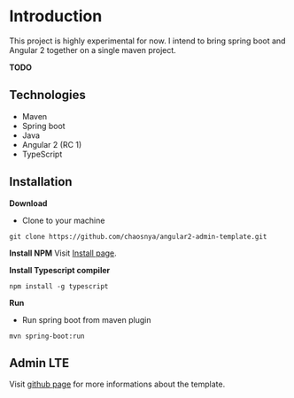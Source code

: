 Introduction
============

This project is highly experimental for now. I intend to bring spring boot and Angular 2 together on a single maven project.

**TODO**

Technologies
------------

- Maven
- Spring boot
- Java
- Angular 2 (RC 1)
- TypeScript

Installation
------------

**Download**
- Clone to your machine
```
git clone https://github.com/chaosnya/angular2-admin-template.git
```

**Install NPM**
Visit [Install page](https://docs.npmjs.com/getting-started/installing-node).

**Install Typescript compiler**
```
npm install -g typescript
```

**Run**
- Run spring boot from maven plugin
```
mvn spring-boot:run
```

Admin LTE
-------------
Visit [github page](https://github.com/almasaeed2010/AdminLTE) for more informations about the template.

